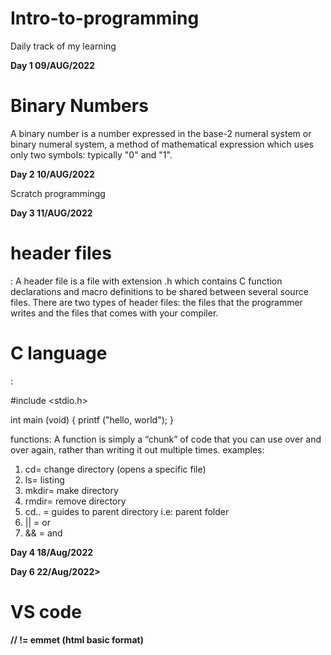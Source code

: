 # Intro-to-programming
Daily track of my learning

<strong> Day 1 09/AUG/2022 </strong>


<h1> Binary Numbers </h1>
A binary number is a number expressed in the base-2 numeral system or binary numeral system, a method of mathematical expression which uses only two symbols: typically "0" and "1".

<strong> Day 2 10/AUG/2022 </strong>

Scratch programmingg

<strong> Day 3 11/AUG/2022 </strong>

<h1>header files</h1> : 
A header file is a file with extension .h which contains C function declarations and macro definitions to be shared between several source files. There are two types of header files: the files that the programmer writes and the files that comes with your compiler.

<h1>C language</h1> :

#include <stdio.h>

int main (void)
{
  printf ("hello, world");
}

functions: A function is simply a “chunk” of code that you can use over and over again, rather than writing it out multiple times.
examples:
1) cd= change directory (opens a specific file)
2) ls= listing
3) mkdir= make directory
4) rmdir= remove directory
5) cd.. = guides to parent directory i.e: parent folder
6) || = or
7) && = and

<strong>Day 4 18/Aug/2022</strong>

<strong>Day 6 22/Aug/2022>
  
  <h1>VS code</h1>
  
  // != emmet (html basic format)
  
 
